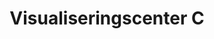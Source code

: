 ---
level: "Platinum"
title: "Visualiseringscenter C"
logo: "C_logo_swe_rgb_pos.png"
link: "https://visualiseringscenter.se/"
---